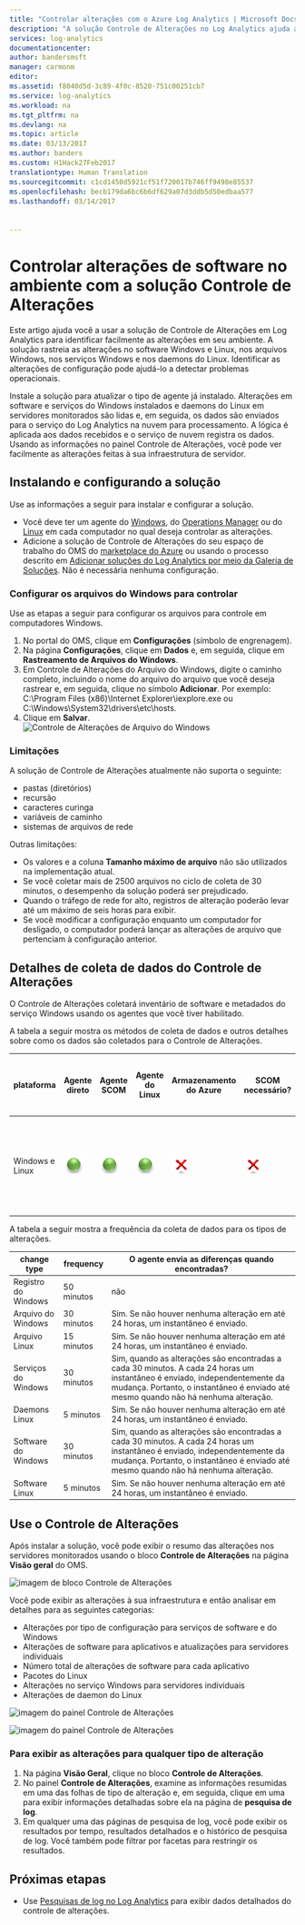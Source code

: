 ```yaml
---
title: "Controlar alterações com o Azure Log Analytics | Microsoft Docs"
description: "A solução Controle de Alterações no Log Analytics ajuda a identificar alterações no software e nos Serviços do Windows que ocorrem no ambiente."
services: log-analytics
documentationcenter: 
author: bandersmsft
manager: carmonm
editor: 
ms.assetid: f8040d5d-3c89-4f0c-8520-751c00251cb7
ms.service: log-analytics
ms.workload: na
ms.tgt_pltfrm: na
ms.devlang: na
ms.topic: article
ms.date: 03/13/2017
ms.author: banders
ms.custom: H1Hack27Feb2017
translationtype: Human Translation
ms.sourcegitcommit: c1cd1450d5921cf51f720017b746ff9498e85537
ms.openlocfilehash: becb179da6bc6b6df629a07d3ddb5d50edbaa577
ms.lasthandoff: 03/14/2017


---
```

# <a name="track-software-changes-in-your-environment-with-the-change-tracking-solution"></a>Controlar alterações de software no ambiente com a solução Controle de Alterações

Este artigo ajuda você a usar a solução de Controle de Alterações em Log Analytics para identificar facilmente as alterações em seu ambiente. A solução rastreia as alterações no software Windows e Linux, nos arquivos Windows, nos serviços Windows e nos daemons do Linux. Identificar as alterações de configuração pode ajudá-lo a detectar problemas operacionais.

Instale a solução para atualizar o tipo de agente já instalado. Alterações em software e serviços do Windows instalados e daemons do Linux em servidores monitorados são lidas e, em seguida, os dados são enviados para o serviço do Log Analytics na nuvem para processamento. A lógica é aplicada aos dados recebidos e o serviço de nuvem registra os dados. Usando as informações no painel Controle de Alterações, você pode ver facilmente as alterações feitas à sua infraestrutura de servidor.

## <a name="installing-and-configuring-the-solution"></a>Instalando e configurando a solução
Use as informações a seguir para instalar e configurar a solução.

* Você deve ter um agente do [Windows](log-analytics-windows-agents.md), do [Operations Manager](log-analytics-om-agents.md) ou do [Linux](log-analytics-linux-agents.md) em cada computador no qual deseja controlar as alterações.
* Adicione a solução de Controle de Alterações do seu espaço de trabalho do OMS do [marketplace do Azure](https://azuremarketplace.microsoft.com/marketplace/apps/Microsoft.ChangeTrackingOMS?tab=Overview) ou usando o processo descrito em [Adicionar soluções do Log Analytics por meio da Galeria de Soluções](log-analytics-add-solutions.md).  Não é necessária nenhuma configuração.

### <a name="configure-windows-files-to-track"></a>Configurar os arquivos do Windows para controlar
Use as etapas a seguir para configurar os arquivos para controle em computadores Windows.

1. No portal do OMS, clique em **Configurações** (símbolo de engrenagem).
2. Na página **Configurações**, clique em **Dados** e, em seguida, clique em **Rastreamento de Arquivos do Windows**.
3. Em Controle de Alterações do Arquivo do Windows, digite o caminho completo, incluindo o nome do arquivo do arquivo que você deseja rastrear e, em seguida, clique no símbolo **Adicionar**. Por exemplo: C:\Program Files (x86)\Internet Explorer\iexplore.exe ou C:\Windows\System32\drivers\etc\hosts.
4. Clique em **Salvar**.  
   ![Controle de Alterações de Arquivo do Windows](./media/log-analytics-change-tracking/windows-file-change-tracking.png)

### <a name="limitations"></a>Limitações
A solução de Controle de Alterações atualmente não suporta o seguinte:

* pastas (diretórios)
* recursão
* caracteres curinga
* variáveis de caminho
* sistemas de arquivos de rede

Outras limitações:

* Os valores e a coluna **Tamanho máximo de arquivo** não são utilizados na implementação atual.
* Se você coletar mais de 2500 arquivos no ciclo de coleta de 30 minutos, o desempenho da solução poderá ser prejudicado.
* Quando o tráfego de rede for alto, registros de alteração poderão levar até um máximo de seis horas para exibir.
* Se você modificar a configuração enquanto um computador for desligado, o computador poderá lançar as alterações de arquivo que pertenciam à configuração anterior.

## <a name="change-tracking-data-collection-details"></a>Detalhes de coleta de dados do Controle de Alterações
O Controle de Alterações coletará inventário de software e metadados do serviço Windows usando os agentes que você tiver habilitado.

A tabela a seguir mostra os métodos de coleta de dados e outros detalhes sobre como os dados são coletados para o Controle de Alterações.

| plataforma | Agente direto | Agente SCOM | Agente do Linux | Armazenamento do Azure | SCOM necessário? | Os dados do agente SCOM enviados por meio do grupo de gerenciamento | frequência de coleta |
| --- | --- | --- | --- | --- | --- | --- | --- |
| Windows e Linux |![Sim](./media/log-analytics-change-tracking/oms-bullet-green.png) |![Sim](./media/log-analytics-change-tracking/oms-bullet-green.png) |![Sim](./media/log-analytics-change-tracking/oms-bullet-green.png) |![Não](./media/log-analytics-change-tracking/oms-bullet-red.png) |![Não](./media/log-analytics-change-tracking/oms-bullet-red.png) |![Sim](./media/log-analytics-change-tracking/oms-bullet-green.png) | 5 minutos para 50 minutos, dependendo do tipo de alteração. Consulte abaixo para obter mais informações. |


A tabela a seguir mostra a frequência da coleta de dados para os tipos de alterações.

| **change type** | **frequency** | **O** **agente** **envia as diferenças quando encontradas?** |
| --- | --- | --- |
| Registro do Windows | 50 minutos | não |
| Arquivo do Windows | 30 minutos | Sim. Se não houver nenhuma alteração em até 24 horas, um instantâneo é enviado. |
| Arquivo Linux | 15 minutos | Sim. Se não houver nenhuma alteração em até 24 horas, um instantâneo é enviado. |
| Serviços do Windows | 30 minutos | Sim, quando as alterações são encontradas a cada 30 minutos. A cada 24 horas um instantâneo é enviado, independentemente da mudança. Portanto, o instantâneo é enviado até mesmo quando não há nenhuma alteração. |
| Daemons Linux | 5 minutos | Sim. Se não houver nenhuma alteração em até 24 horas, um instantâneo é enviado. |
| Software do Windows | 30 minutos | Sim, quando as alterações são encontradas a cada 30 minutos. A cada 24 horas um instantâneo é enviado, independentemente da mudança. Portanto, o instantâneo é enviado até mesmo quando não há nenhuma alteração. |
| Software Linux | 5 minutos | Sim. Se não houver nenhuma alteração em até 24 horas, um instantâneo é enviado. |


## <a name="use-change-tracking"></a>Use o Controle de Alterações
Após instalar a solução, você pode exibir o resumo das alterações nos servidores monitorados usando o bloco **Controle de Alterações** na página **Visão geral** do OMS.

![imagem de bloco Controle de Alterações](./media/log-analytics-change-tracking/change-tracking-tile.png)

Você pode exibir as alterações à sua infraestrutura e então analisar em detalhes para as seguintes categorias:

* Alterações por tipo de configuração para serviços de software e do Windows
* Alterações de software para aplicativos e atualizações para servidores individuais
* Número total de alterações de software para cada aplicativo
* Pacotes do Linux
* Alterações no serviço Windows para servidores individuais
* Alterações de daemon do Linux

![imagem do painel Controle de Alterações](./media/log-analytics-change-tracking/change-tracking-dash01.png)

![imagem do painel Controle de Alterações](./media/log-analytics-change-tracking/change-tracking-dash02.png)

### <a name="to-view-changes-for-any-change-type"></a>Para exibir as alterações para qualquer tipo de alteração
1. Na página **Visão Geral**, clique no bloco **Controle de Alterações**.
2. No painel **Controle de Alterações**, examine as informações resumidas em uma das folhas de tipo de alteração e, em seguida, clique em uma para exibir informações detalhadas sobre ela na página de **pesquisa de log**.
3. Em qualquer uma das páginas de pesquisa de log, você pode exibir os resultados por tempo, resultados detalhados e o histórico de pesquisa de log. Você também pode filtrar por facetas para restringir os resultados.

## <a name="next-steps"></a>Próximas etapas
* Use [Pesquisas de log no Log Analytics](log-analytics-log-searches.md) para exibir dados detalhados do controle de alterações.

